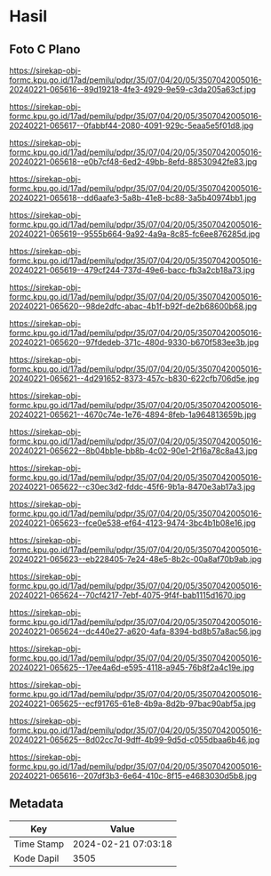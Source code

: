 # Hasil

## Foto C Plano

https://sirekap-obj-formc.kpu.go.id/17ad/pemilu/pdpr/35/07/04/20/05/3507042005016-20240221-065616--89d19218-4fe3-4929-9e59-c3da205a63cf.jpg

https://sirekap-obj-formc.kpu.go.id/17ad/pemilu/pdpr/35/07/04/20/05/3507042005016-20240221-065617--0fabbf44-2080-4091-929c-5eaa5e5f01d8.jpg

https://sirekap-obj-formc.kpu.go.id/17ad/pemilu/pdpr/35/07/04/20/05/3507042005016-20240221-065618--e0b7cf48-6ed2-49bb-8efd-88530942fe83.jpg

https://sirekap-obj-formc.kpu.go.id/17ad/pemilu/pdpr/35/07/04/20/05/3507042005016-20240221-065618--dd6aafe3-5a8b-41e8-bc88-3a5b40974bb1.jpg

https://sirekap-obj-formc.kpu.go.id/17ad/pemilu/pdpr/35/07/04/20/05/3507042005016-20240221-065619--9555b664-9a92-4a9a-8c85-fc6ee876285d.jpg

https://sirekap-obj-formc.kpu.go.id/17ad/pemilu/pdpr/35/07/04/20/05/3507042005016-20240221-065619--479cf244-737d-49e6-bacc-fb3a2cb18a73.jpg

https://sirekap-obj-formc.kpu.go.id/17ad/pemilu/pdpr/35/07/04/20/05/3507042005016-20240221-065620--98de2dfc-abac-4b1f-b92f-de2b68600b68.jpg

https://sirekap-obj-formc.kpu.go.id/17ad/pemilu/pdpr/35/07/04/20/05/3507042005016-20240221-065620--97fdedeb-371c-480d-9330-b670f583ee3b.jpg

https://sirekap-obj-formc.kpu.go.id/17ad/pemilu/pdpr/35/07/04/20/05/3507042005016-20240221-065621--4d291652-8373-457c-b830-622cfb706d5e.jpg

https://sirekap-obj-formc.kpu.go.id/17ad/pemilu/pdpr/35/07/04/20/05/3507042005016-20240221-065621--4670c74e-1e76-4894-8feb-1a964813659b.jpg

https://sirekap-obj-formc.kpu.go.id/17ad/pemilu/pdpr/35/07/04/20/05/3507042005016-20240221-065622--8b04bb1e-bb8b-4c02-90e1-2f16a78c8a43.jpg

https://sirekap-obj-formc.kpu.go.id/17ad/pemilu/pdpr/35/07/04/20/05/3507042005016-20240221-065622--c30ec3d2-fddc-45f6-9b1a-8470e3ab17a3.jpg

https://sirekap-obj-formc.kpu.go.id/17ad/pemilu/pdpr/35/07/04/20/05/3507042005016-20240221-065623--fce0e538-ef64-4123-9474-3bc4b1b08e16.jpg

https://sirekap-obj-formc.kpu.go.id/17ad/pemilu/pdpr/35/07/04/20/05/3507042005016-20240221-065623--eb228405-7e24-48e5-8b2c-00a8af70b9ab.jpg

https://sirekap-obj-formc.kpu.go.id/17ad/pemilu/pdpr/35/07/04/20/05/3507042005016-20240221-065624--70cf4217-7ebf-4075-9f4f-bab1115d1670.jpg

https://sirekap-obj-formc.kpu.go.id/17ad/pemilu/pdpr/35/07/04/20/05/3507042005016-20240221-065624--dc440e27-a620-4afa-8394-bd8b57a8ac56.jpg

https://sirekap-obj-formc.kpu.go.id/17ad/pemilu/pdpr/35/07/04/20/05/3507042005016-20240221-065625--17ee4a6d-e595-4118-a945-76b8f2a4c19e.jpg

https://sirekap-obj-formc.kpu.go.id/17ad/pemilu/pdpr/35/07/04/20/05/3507042005016-20240221-065625--ecf91765-61e8-4b9a-8d2b-97bac90abf5a.jpg

https://sirekap-obj-formc.kpu.go.id/17ad/pemilu/pdpr/35/07/04/20/05/3507042005016-20240221-065625--8d02cc7d-9dff-4b99-9d5d-c055dbaa6b46.jpg

https://sirekap-obj-formc.kpu.go.id/17ad/pemilu/pdpr/35/07/04/20/05/3507042005016-20240221-065616--207df3b3-6e64-410c-8f15-e4683030d5b8.jpg


## Metadata

| Key        | Value               |
| ---------- | ------------------- |
| Time Stamp | 2024-02-21 07:03:18 |
| Kode Dapil | 3505                |



